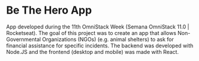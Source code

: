 # Be The Hero App

App developed during the 11th OmniStack Week (Semana OmniStack 11.0 | Rocketseat). The goal of this project was to create an app that allows Non-Governmental Organizations (NGOs) (e.g. animal shelters) to ask for financial assistance for specific incidents. The backend was developed with Node.JS and the frontend (desktop and mobile) was made with React.
